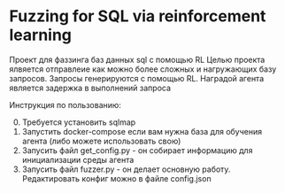 # Fuzzing for SQL via reinforcement learning
Проект для фаззинга баз данных sql с помощью RL 
Целью проекта ялвяется отправлеие как можно более сложных и нагружающих базу запросов. Запросы генерируются с помощью RL. Наградой агента является задержка в выполнений запроса 

Инструкция по пользованию:

0. Требуется установить sqlmap
1. Запустить docker-compose если вам нужна база для обучения агента (либо можете использовать свою)
2. Запусить файл get_config.py - он собирает информацию для инициализации среды агента 
3. Запусить файл fuzzer.py - он делает основную работу. Редактировать конфиг можно в файле config.json

